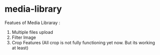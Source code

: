 # media-library

Featues of Media Libraray : 
1. Multiple files upload
2. Filter Image
3. Crop Features (All crop is not fully functioning yet now. But its working at least) 
